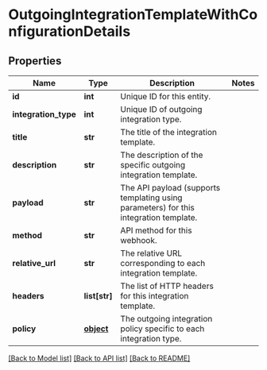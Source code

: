 # OutgoingIntegrationTemplateWithConfigurationDetails

## Properties
Name | Type | Description | Notes
------------ | ------------- | ------------- | -------------
**id** | **int** | Unique ID for this entity. | 
**integration_type** | **int** | Unique ID of outgoing integration type. | 
**title** | **str** | The title of the integration template. | 
**description** | **str** | The description of the specific outgoing integration template. | 
**payload** | **str** | The API payload (supports templating using parameters) for this integration template. | 
**method** | **str** | API method for this webhook. | 
**relative_url** | **str** | The relative URL corresponding to each integration template. | 
**headers** | **list[str]** | The list of HTTP headers for this integration template. | 
**policy** | [**object**](.md) | The outgoing integration policy specific to each integration type. | 

[[Back to Model list]](../README.md#documentation-for-models) [[Back to API list]](../README.md#documentation-for-api-endpoints) [[Back to README]](../README.md)


